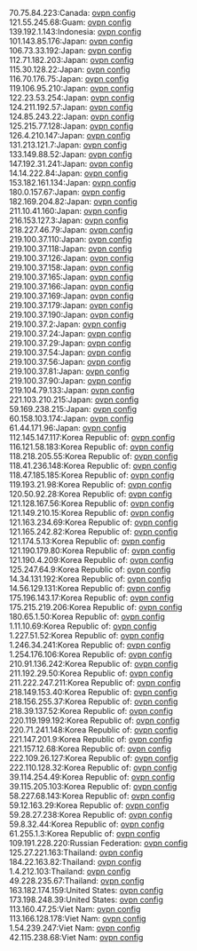 70.75.84.223:Canada: [ovpn config](vpn/70_75_84_223.ovpn)  
121.55.245.68:Guam: [ovpn config](vpn/121_55_245_68.ovpn)  
139.192.1.143:Indonesia: [ovpn config](vpn/139_192_1_143.ovpn)  
101.143.85.176:Japan: [ovpn config](vpn/101_143_85_176.ovpn)  
106.73.33.192:Japan: [ovpn config](vpn/106_73_33_192.ovpn)  
112.71.182.203:Japan: [ovpn config](vpn/112_71_182_203.ovpn)  
115.30.128.22:Japan: [ovpn config](vpn/115_30_128_22.ovpn)  
116.70.176.75:Japan: [ovpn config](vpn/116_70_176_75.ovpn)  
119.106.95.210:Japan: [ovpn config](vpn/119_106_95_210.ovpn)  
122.23.53.254:Japan: [ovpn config](vpn/122_23_53_254.ovpn)  
124.211.192.57:Japan: [ovpn config](vpn/124_211_192_57.ovpn)  
124.85.243.22:Japan: [ovpn config](vpn/124_85_243_22.ovpn)  
125.215.77.128:Japan: [ovpn config](vpn/125_215_77_128.ovpn)  
126.4.210.147:Japan: [ovpn config](vpn/126_4_210_147.ovpn)  
131.213.121.7:Japan: [ovpn config](vpn/131_213_121_7.ovpn)  
133.149.88.52:Japan: [ovpn config](vpn/133_149_88_52.ovpn)  
147.192.31.241:Japan: [ovpn config](vpn/147_192_31_241.ovpn)  
14.14.222.84:Japan: [ovpn config](vpn/14_14_222_84.ovpn)  
153.182.161.134:Japan: [ovpn config](vpn/153_182_161_134.ovpn)  
180.0.157.67:Japan: [ovpn config](vpn/180_0_157_67.ovpn)  
182.169.204.82:Japan: [ovpn config](vpn/182_169_204_82.ovpn)  
211.10.41.160:Japan: [ovpn config](vpn/211_10_41_160.ovpn)  
216.153.127.3:Japan: [ovpn config](vpn/216_153_127_3.ovpn)  
218.227.46.79:Japan: [ovpn config](vpn/218_227_46_79.ovpn)  
219.100.37.110:Japan: [ovpn config](vpn/219_100_37_110.ovpn)  
219.100.37.118:Japan: [ovpn config](vpn/219_100_37_118.ovpn)  
219.100.37.126:Japan: [ovpn config](vpn/219_100_37_126.ovpn)  
219.100.37.158:Japan: [ovpn config](vpn/219_100_37_158.ovpn)  
219.100.37.165:Japan: [ovpn config](vpn/219_100_37_165.ovpn)  
219.100.37.166:Japan: [ovpn config](vpn/219_100_37_166.ovpn)  
219.100.37.169:Japan: [ovpn config](vpn/219_100_37_169.ovpn)  
219.100.37.179:Japan: [ovpn config](vpn/219_100_37_179.ovpn)  
219.100.37.190:Japan: [ovpn config](vpn/219_100_37_190.ovpn)  
219.100.37.2:Japan: [ovpn config](vpn/219_100_37_2.ovpn)  
219.100.37.24:Japan: [ovpn config](vpn/219_100_37_24.ovpn)  
219.100.37.29:Japan: [ovpn config](vpn/219_100_37_29.ovpn)  
219.100.37.54:Japan: [ovpn config](vpn/219_100_37_54.ovpn)  
219.100.37.56:Japan: [ovpn config](vpn/219_100_37_56.ovpn)  
219.100.37.81:Japan: [ovpn config](vpn/219_100_37_81.ovpn)  
219.100.37.90:Japan: [ovpn config](vpn/219_100_37_90.ovpn)  
219.104.79.133:Japan: [ovpn config](vpn/219_104_79_133.ovpn)  
221.103.210.215:Japan: [ovpn config](vpn/221_103_210_215.ovpn)  
59.169.238.215:Japan: [ovpn config](vpn/59_169_238_215.ovpn)  
60.158.103.174:Japan: [ovpn config](vpn/60_158_103_174.ovpn)  
61.44.171.96:Japan: [ovpn config](vpn/61_44_171_96.ovpn)  
112.145.147.117:Korea Republic of: [ovpn config](vpn/112_145_147_117.ovpn)  
116.121.58.183:Korea Republic of: [ovpn config](vpn/116_121_58_183.ovpn)  
118.218.205.55:Korea Republic of: [ovpn config](vpn/118_218_205_55.ovpn)  
118.41.236.148:Korea Republic of: [ovpn config](vpn/118_41_236_148.ovpn)  
118.47.185.185:Korea Republic of: [ovpn config](vpn/118_47_185_185.ovpn)  
119.193.21.98:Korea Republic of: [ovpn config](vpn/119_193_21_98.ovpn)  
120.50.92.28:Korea Republic of: [ovpn config](vpn/120_50_92_28.ovpn)  
121.128.167.56:Korea Republic of: [ovpn config](vpn/121_128_167_56.ovpn)  
121.149.210.15:Korea Republic of: [ovpn config](vpn/121_149_210_15.ovpn)  
121.163.234.69:Korea Republic of: [ovpn config](vpn/121_163_234_69.ovpn)  
121.165.242.82:Korea Republic of: [ovpn config](vpn/121_165_242_82.ovpn)  
121.174.5.13:Korea Republic of: [ovpn config](vpn/121_174_5_13.ovpn)  
121.190.179.80:Korea Republic of: [ovpn config](vpn/121_190_179_80.ovpn)  
121.190.4.209:Korea Republic of: [ovpn config](vpn/121_190_4_209.ovpn)  
125.247.64.9:Korea Republic of: [ovpn config](vpn/125_247_64_9.ovpn)  
14.34.131.192:Korea Republic of: [ovpn config](vpn/14_34_131_192.ovpn)  
14.56.129.131:Korea Republic of: [ovpn config](vpn/14_56_129_131.ovpn)  
175.196.143.17:Korea Republic of: [ovpn config](vpn/175_196_143_17.ovpn)  
175.215.219.206:Korea Republic of: [ovpn config](vpn/175_215_219_206.ovpn)  
180.65.1.50:Korea Republic of: [ovpn config](vpn/180_65_1_50.ovpn)  
1.11.10.69:Korea Republic of: [ovpn config](vpn/1_11_10_69.ovpn)  
1.227.51.52:Korea Republic of: [ovpn config](vpn/1_227_51_52.ovpn)  
1.246.34.241:Korea Republic of: [ovpn config](vpn/1_246_34_241.ovpn)  
1.254.176.106:Korea Republic of: [ovpn config](vpn/1_254_176_106.ovpn)  
210.91.136.242:Korea Republic of: [ovpn config](vpn/210_91_136_242.ovpn)  
211.192.29.50:Korea Republic of: [ovpn config](vpn/211_192_29_50.ovpn)  
211.222.247.211:Korea Republic of: [ovpn config](vpn/211_222_247_211.ovpn)  
218.149.153.40:Korea Republic of: [ovpn config](vpn/218_149_153_40.ovpn)  
218.156.255.37:Korea Republic of: [ovpn config](vpn/218_156_255_37.ovpn)  
218.39.137.52:Korea Republic of: [ovpn config](vpn/218_39_137_52.ovpn)  
220.119.199.192:Korea Republic of: [ovpn config](vpn/220_119_199_192.ovpn)  
220.71.241.148:Korea Republic of: [ovpn config](vpn/220_71_241_148.ovpn)  
221.147.201.9:Korea Republic of: [ovpn config](vpn/221_147_201_9.ovpn)  
221.157.12.68:Korea Republic of: [ovpn config](vpn/221_157_12_68.ovpn)  
222.109.26.127:Korea Republic of: [ovpn config](vpn/222_109_26_127.ovpn)  
222.110.128.32:Korea Republic of: [ovpn config](vpn/222_110_128_32.ovpn)  
39.114.254.49:Korea Republic of: [ovpn config](vpn/39_114_254_49.ovpn)  
39.115.205.103:Korea Republic of: [ovpn config](vpn/39_115_205_103.ovpn)  
58.227.68.143:Korea Republic of: [ovpn config](vpn/58_227_68_143.ovpn)  
59.12.163.29:Korea Republic of: [ovpn config](vpn/59_12_163_29.ovpn)  
59.28.27.238:Korea Republic of: [ovpn config](vpn/59_28_27_238.ovpn)  
59.8.32.44:Korea Republic of: [ovpn config](vpn/59_8_32_44.ovpn)  
61.255.1.3:Korea Republic of: [ovpn config](vpn/61_255_1_3.ovpn)  
109.191.228.220:Russian Federation: [ovpn config](vpn/109_191_228_220.ovpn)  
125.27.221.163:Thailand: [ovpn config](vpn/125_27_221_163.ovpn)  
184.22.163.82:Thailand: [ovpn config](vpn/184_22_163_82.ovpn)  
1.4.212.103:Thailand: [ovpn config](vpn/1_4_212_103.ovpn)  
49.228.235.67:Thailand: [ovpn config](vpn/49_228_235_67.ovpn)  
163.182.174.159:United States: [ovpn config](vpn/163_182_174_159.ovpn)  
173.198.248.39:United States: [ovpn config](vpn/173_198_248_39.ovpn)  
113.160.47.25:Viet Nam: [ovpn config](vpn/113_160_47_25.ovpn)  
113.166.128.178:Viet Nam: [ovpn config](vpn/113_166_128_178.ovpn)  
1.54.239.247:Viet Nam: [ovpn config](vpn/1_54_239_247.ovpn)  
42.115.238.68:Viet Nam: [ovpn config](vpn/42_115_238_68.ovpn)  
